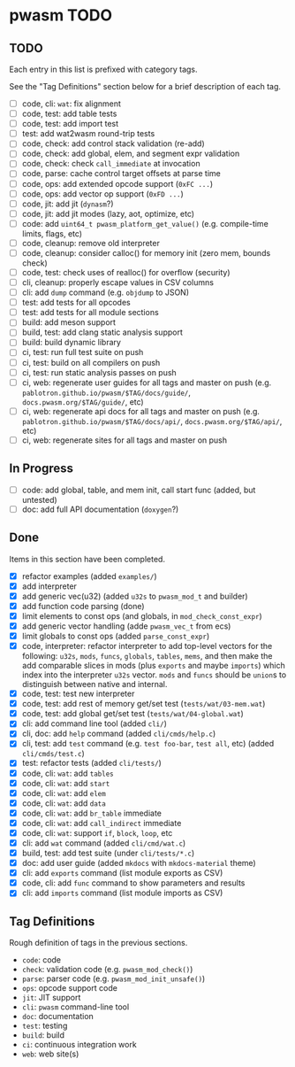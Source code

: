 # pwasm TODO

## TODO

Each entry in this list is prefixed with category tags.

See the "Tag Definitions" section below for a brief description of each
tag.

* [ ] code, cli: `wat`: fix alignment
* [ ] code, test: add table tests
* [ ] code, test: add import test
* [ ] test: add wat2wasm round-trip tests
* [ ] code, check: add control stack validation (re-add)
* [ ] code, check: add global, elem, and segment expr validation
* [ ] code, check: check `call_immediate` at invocation
* [ ] code, parse: cache control target offsets at parse time
* [ ] code, ops: add extended opcode support (`0xFC ...`)
* [ ] code, ops: add vector op support (`0xFD ...`)
* [ ] code, jit: add jit (`dynasm`?)
* [ ] code, jit: add jit modes (lazy, aot, optimize, etc)
* [ ] code: add `uint64_t pwasm_platform_get_value()` (e.g. compile-time limits, flags, etc)
* [ ] code, cleanup: remove old interpreter
* [ ] code, cleanup: consider calloc() for memory init (zero mem, bounds check)
* [ ] code, test: check uses of realloc() for overflow (security)
* [ ] cli, cleanup: properly escape values in CSV columns
* [ ] cli: add `dump` command (e.g. `objdump` to JSON)
* [ ] test: add tests for all opcodes
* [ ] test: add tests for all module sections
* [ ] build: add meson support
* [ ] build, test: add clang static analysis support
* [ ] build: build dynamic library
* [ ] ci, test: run full test suite on push
* [ ] ci, test: build on all compilers on push
* [ ] ci, test: run static analysis passes on push
* [ ] ci, web: regenerate user guides for all tags and master on push (e.g. `pablotron.github.io/pwasm/$TAG/docs/guide/`, `docs.pwasm.org/$TAG/guide/`, etc)
* [ ] ci, web: regenerate api docs for all tags and master on push (e.g. `pablotron.github.io/pwasm/$TAG/docs/api/`, `docs.pwasm.org/$TAG/api/`, etc)
* [ ] ci, web: regenerate sites for all tags and master on push

## In Progress
* [ ] code: add global, table, and mem init, call start func (added,
      but untested)
* [ ] doc: add full API documentation (`doxygen`?)

## Done

Items in this section have been completed.

* [x] refactor examples (added `examples/`)
* [x] add interpreter
* [x] add generic vec(u32) (added `u32s` to `pwasm_mod_t` and builder)
* [x] add function code parsing (done)
* [x] limit elements to const ops (and globals, in `mod_check_const_expr`)
* [x] add generic vector handling (adde `pwasm_vec_t` from ecs)
* [x] limit globals to const ops (added `parse_const_expr`)
* [x] code, interpreter: refactor interpreter to add top-level vectors
  for the following: `u32s`, `mods`, `funcs`, `globals`, `tables`,
  `mems`, and then make the add comparable slices in mods (plus
  `exports` and maybe `imports`) which index into the interpreter
  `u32s` vector.  `mods` and `funcs` should be `union`s to distinguish
  between native and internal.
* [x] code, test: test new interpreter
* [x] code, test: add rest of memory get/set test (`tests/wat/03-mem.wat`)
* [x] code, test: add global get/set test (`tests/wat/04-global.wat`)
* [x] cli: add command line tool (added `cli/`)
* [x] cli, doc: add `help` command (added `cli/cmds/help.c`)
* [x] cli, test: add `test` command (e.g. `test foo-bar`, `test all`,
  etc) (added `cli/cmds/test.c`)
* [x] test: refactor tests (added `cli/tests/`)
* [x] code, cli: `wat`: add `tables`
* [x] code, cli: `wat`: add `start`
* [x] code, cli: `wat`: add `elem`
* [x] code, cli: `wat`: add `data`
* [x] code, cli: `wat`: add `br_table` immediate
* [x] code, cli: `wat`: add `call_indirect` immediate
* [x] code, cli: `wat`: support `if`, `block`, `loop`, etc
* [x] cli: add `wat` command (added `cli/cmd/wat.c`)
* [x] build, test: add test suite (under `cli/tests/*.c`)
* [x] doc: add user guide (added `mkdocs` with `mkdocs-material` theme)
* [x] cli: add `exports` command (list module exports as CSV)
* [x] code, cli: add `func` command to show parameters and results
* [x] cli: add `imports` command (list module imports as CSV)

## Tag Definitions

Rough definition of tags in the previous sections.

* `code`: code
* `check`: validation code (e.g. `pwasm_mod_check()`)
* `parse`: parser code (e.g. `pwasm_mod_init_unsafe()`)
* `ops`: opcode support code
* `jit`: JIT support
* `cli`: `pwasm` command-line tool
* `doc`: documentation
* `test`: testing
* `build`: build
* `ci`: continuous integration work
* `web`: web site(s)
